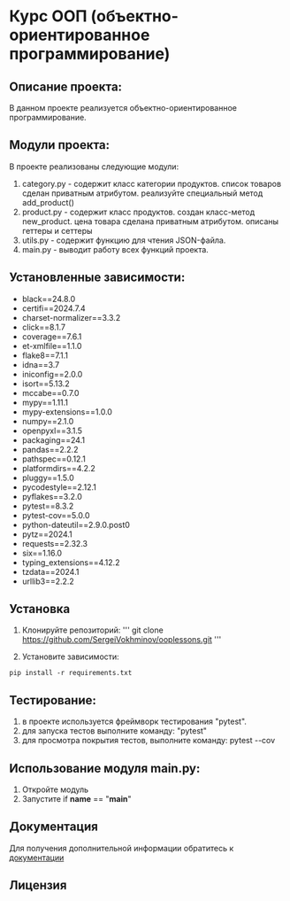 # Курс ООП (объектно-ориентированное программирование)

## Описание проекта:

В данном проекте реализуется объектно-ориентированное программирование.

## Модули проекта:

В проекте реализованы следующие модули:
1. category.py - содержит класс категории продуктов. список товаров сделан приватным атрибутом. реализуйте специальный метод add_product()
2. product.py - содержит класс продуктов. создан класс-метод new_product. цена товара сделана приватным атрибутом. описаны геттеры и сеттеры
3. utils.py - содержит функцию для чтения JSON-файла.
4. main.py - выводит работу всех функций проекта.

## Установленные зависимости:
- black==24.8.0
- certifi==2024.7.4
- charset-normalizer==3.3.2
- click==8.1.7
- coverage==7.6.1
- et-xmlfile==1.1.0
- flake8==7.1.1
- idna==3.7
- iniconfig==2.0.0
- isort==5.13.2
- mccabe==0.7.0
- mypy==1.11.1
- mypy-extensions==1.0.0
- numpy==2.1.0
- openpyxl==3.1.5
- packaging==24.1
- pandas==2.2.2
- pathspec==0.12.1
- platformdirs==4.2.2
- pluggy==1.5.0
- pycodestyle==2.12.1
- pyflakes==3.2.0
- pytest==8.3.2
- pytest-cov==5.0.0
- python-dateutil==2.9.0.post0
- pytz==2024.1
- requests==2.32.3
- six==1.16.0
- typing_extensions==4.12.2
- tzdata==2024.1
- urllib3==2.2.2

## Установка

1. Клонируйте репозиторий:
'''
git clone https://github.com/SergeiVokhminov/ooplessons.git
'''

2. Установите зависимости:
```
pip install -r requirements.txt
```

## Тестирование:

1. в проекте используется фреймворк тестирования "pytest".
2. для запуска тестов выполните команду: "pytest"
3. для просмотра покрытия тестов, выполните команду: pytest --cov

## Использование модуля main.py:

1. Откройте модуль
2. Запустите if __name__ == "__main__"

## Документация

Для получения дополнительной информации обратитесь к [документации](README.md)

## Лицензия
